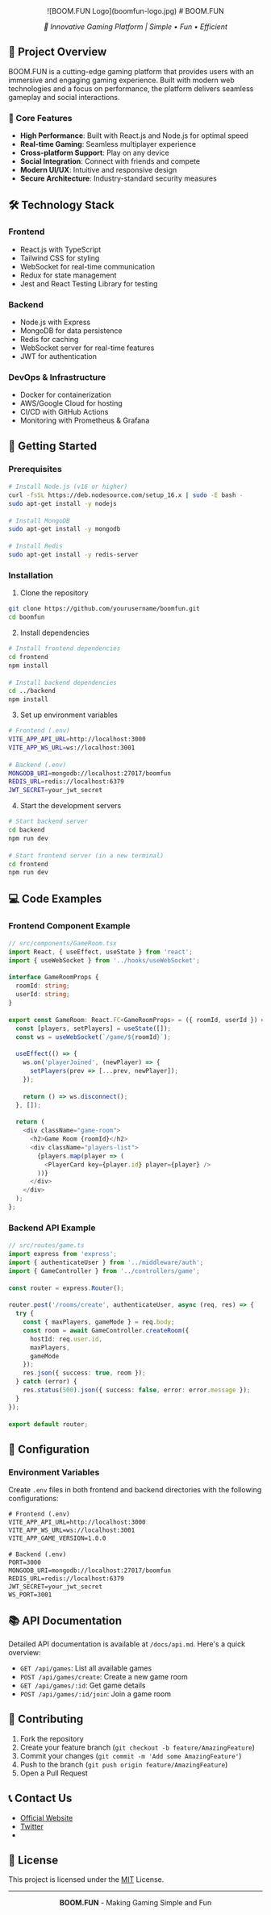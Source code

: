 <div align="center">
![BOOM.FUN Logo](boomfun-logo.jpg)
# BOOM.FUN

_🚀 Innovative Gaming Platform | Simple • Fun • Efficient_

</div>

## 📖 Project Overview

BOOM.FUN is a cutting-edge gaming platform that provides users with an immersive and engaging gaming experience. Built with modern web technologies and a focus on performance, the platform delivers seamless gameplay and social interactions.

### 🎯 Core Features

- **High Performance**: Built with React.js and Node.js for optimal speed
- **Real-time Gaming**: Seamless multiplayer experience
- **Cross-platform Support**: Play on any device
- **Social Integration**: Connect with friends and compete
- **Modern UI/UX**: Intuitive and responsive design
- **Secure Architecture**: Industry-standard security measures

## 🛠 Technology Stack

### Frontend
- React.js with TypeScript
- Tailwind CSS for styling
- WebSocket for real-time communication
- Redux for state management
- Jest and React Testing Library for testing

### Backend
- Node.js with Express
- MongoDB for data persistence
- Redis for caching
- WebSocket server for real-time features
- JWT for authentication

### DevOps & Infrastructure
- Docker for containerization
- AWS/Google Cloud for hosting
- CI/CD with GitHub Actions
- Monitoring with Prometheus & Grafana

## 🚀 Getting Started

### Prerequisites
```bash
# Install Node.js (v16 or higher)
curl -fsSL https://deb.nodesource.com/setup_16.x | sudo -E bash -
sudo apt-get install -y nodejs

# Install MongoDB
sudo apt-get install -y mongodb

# Install Redis
sudo apt-get install -y redis-server
```

### Installation

1. Clone the repository
```bash
git clone https://github.com/yourusername/boomfun.git
cd boomfun
```

2. Install dependencies
```bash
# Install frontend dependencies
cd frontend
npm install

# Install backend dependencies
cd ../backend
npm install
```

3. Set up environment variables
```bash
# Frontend (.env)
VITE_APP_API_URL=http://localhost:3000
VITE_APP_WS_URL=ws://localhost:3001

# Backend (.env)
MONGODB_URI=mongodb://localhost:27017/boomfun
REDIS_URL=redis://localhost:6379
JWT_SECRET=your_jwt_secret
```

4. Start the development servers
```bash
# Start backend server
cd backend
npm run dev

# Start frontend server (in a new terminal)
cd frontend
npm run dev
```

## 💻 Code Examples

### Frontend Component Example
```typescript
// src/components/GameRoom.tsx
import React, { useEffect, useState } from 'react';
import { useWebSocket } from '../hooks/useWebSocket';

interface GameRoomProps {
  roomId: string;
  userId: string;
}

export const GameRoom: React.FC<GameRoomProps> = ({ roomId, userId }) => {
  const [players, setPlayers] = useState([]);
  const ws = useWebSocket(`/game/${roomId}`);

  useEffect(() => {
    ws.on('playerJoined', (newPlayer) => {
      setPlayers(prev => [...prev, newPlayer]);
    });

    return () => ws.disconnect();
  }, []);

  return (
    <div className="game-room">
      <h2>Game Room {roomId}</h2>
      <div className="players-list">
        {players.map(player => (
          <PlayerCard key={player.id} player={player} />
        ))}
      </div>
    </div>
  );
};
```

### Backend API Example
```typescript
// src/routes/game.ts
import express from 'express';
import { authenticateUser } from '../middleware/auth';
import { GameController } from '../controllers/game';

const router = express.Router();

router.post('/rooms/create', authenticateUser, async (req, res) => {
  try {
    const { maxPlayers, gameMode } = req.body;
    const room = await GameController.createRoom({
      hostId: req.user.id,
      maxPlayers,
      gameMode
    });
    res.json({ success: true, room });
  } catch (error) {
    res.status(500).json({ success: false, error: error.message });
  }
});

export default router;
```

## 🔧 Configuration

### Environment Variables

Create `.env` files in both frontend and backend directories with the following configurations:

```env
# Frontend (.env)
VITE_APP_API_URL=http://localhost:3000
VITE_APP_WS_URL=ws://localhost:3001
VITE_APP_GAME_VERSION=1.0.0

# Backend (.env)
PORT=3000
MONGODB_URI=mongodb://localhost:27017/boomfun
REDIS_URL=redis://localhost:6379
JWT_SECRET=your_jwt_secret
WS_PORT=3001
```

## 📚 API Documentation

Detailed API documentation is available at `/docs/api.md`. Here's a quick overview:

- `GET /api/games`: List all available games
- `POST /api/games/create`: Create a new game room
- `GET /api/games/:id`: Get game details
- `POST /api/games/:id/join`: Join a game room

## 🤝 Contributing

1. Fork the repository
2. Create your feature branch (`git checkout -b feature/AmazingFeature`)
3. Commit your changes (`git commit -m 'Add some AmazingFeature'`)
4. Push to the branch (`git push origin feature/AmazingFeature`)
5. Open a Pull Request

## 📞 Contact Us

- [Official Website](https://boomfun.fun)
- [Twitter](https://x.com/BoomFunSOL)
-

## 📄 License

This project is licensed under the [MIT](LICENSE) License.

---

<div align="center">

**BOOM.FUN** - Making Gaming Simple and Fun

</div>
